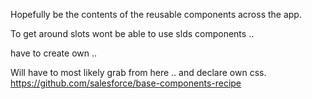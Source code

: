 Hopefully be the contents of the reusable components across the app. 

To get around slots wont be able to use slds components .. 

have to create own .. 

Will have to most likely grab from here .. 
and declare own css. 
https://github.com/salesforce/base-components-recipe